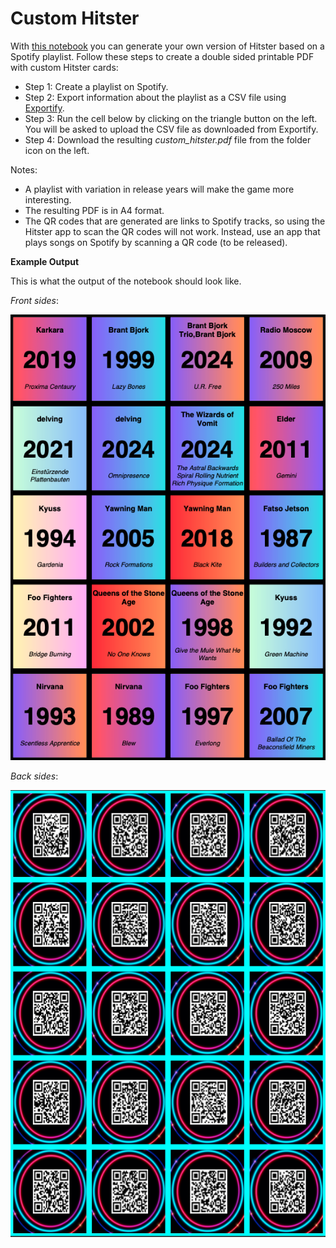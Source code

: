 # Custom Hitster
With [this 
notebook](https://colab.research.google.com/drive/1UEM7Gr1b$) 
you can generate your own 
version of Hitster based on a Spotify 
playlist. 
Follow these steps to create a double sided 
printable PDF with custom Hitster cards:

- Step 1: Create a playlist on Spotify.
- Step 2: Export information about the playlist 
as a CSV file using 
[Exportify](https://exportify.net/).
- Step 3: Run the cell below by clicking on the 
triangle button on the left. You will be asked 
to upload the CSV file as downloaded from 
Exportify.
- Step 4: Download the resulting 
_custom_hitster.pdf_ file from the folder icon 
on the left.


Notes:
- A playlist with variation in 
release years will  make the game more 
interesting.
- The resulting PDF is in A4 format.
- The QR codes that are generated are links to 
Spotify tracks, so using the Hitster app to 
scan the QR codes will not work. Instead, use 
an app that plays songs on Spotify by scanning 
a QR code (to be released).

**Example Output**

This is what the output of the notebook should look like.

*Front sides*:

![front sides](https://github.com/felix-olivier/robster/blob/863ca2c6821e434dd542203beb311cf0220a45f9/example_outputs/front.png
)


*Back sides*:

![back sides](https://github.com/felix-olivier/robster/blob/863ca2c6821e434dd542203beb311cf0220a45f9/example_outputs/back.png
)
